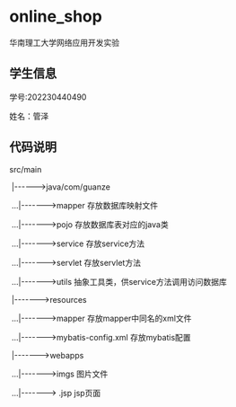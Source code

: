 # online_shop
华南理工大学网络应用开发实验

## 学生信息

   学号:202230440490

   姓名：管泽

## 代码说明

src/main

​    |------>java/com/guanze

​       ...|------->mapper    存放数据库映射文件

​       ...|------->pojo         存放数据库表对应的java类

​       ...|------->service     存放service方法

​       ...|------->servlet      存放servlet方法

​       ...|------->utils          抽象工具类，供service方法调用访问数据库





​   |------->resources

​        ...|------->mapper    存放mapper中同名的xml文件

​       ...|------->mybatis-config.xml   存放mybatis配置






​    |------->webapps

​        ...|------->imgs    图片文件

​        ...|-------> .jsp    jsp页面

